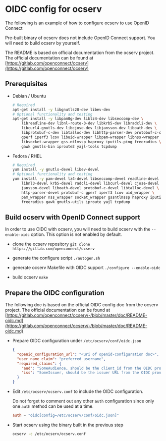 # OIDC config for ocserv

The following is an example of how to configure ocserv to use OpenID Connect

Pre-built binary of ocserv does not include OpenID Connect support. You will need to build ocserv by yourself.

The README is based on official documentation from the ocserv project. The official documentation can be found at [https://gitlab.com/openconnect/ocserv](https://gitlab.com/openconnect/ocserv)

## Prerequisites

- Debian / Ubuntu

  ```bash
  # Required
  apt-get install -y libgnutls28-dev libev-dev
  # Optional functionality and testing
  apt-get install -y libpam0g-dev liblz4-dev libseccomp-dev \
      libreadline-dev libnl-route-3-dev libkrb5-dev libradcli-dev \
      libcurl4-gnutls-dev libcjose-dev libjansson-dev liboath-dev \
      libprotobuf-c-dev libtalloc-dev libhttp-parser-dev protobuf-c-compiler \
      gperf iperf3 lcov libuid-wrapper libpam-wrapper libnss-wrapper \
      libsocket-wrapper gss-ntlmssp haproxy iputils-ping freeradius \
      gawk gnutls-bin iproute2 yajl-tools tcpdump
  ```

- Fedora / RHEL

  ```bash
  # Required
  yum install -y gnutls-devel libev-devel
  # Optional functionality and testing
  yum install -y pam-devel lz4-devel libseccomp-devel readline-devel \
      libnl3-devel krb5-devel radcli-devel libcurl-devel cjose-devel \
      jansson-devel liboath-devel protobuf-c-devel libtalloc-devel \
      http-parser-devel protobuf-c gperf iperf3 lcov uid_wrapper \
      pam_wrapper nss_wrapper socket_wrapper gssntlmssp haproxy iputils \
      freeradius gawk gnutls-utils iproute yajl tcpdump
  ```

## Build ocserv with OpenID Connect support

In order to use OIDC with ocserv, you will need to build ocserv with the `--enable-oidc` option. This option is not enabled by default.

- clone the ocserv repository `git clone https://gitlab.com/openconnect/ocserv`

- generate the configure script `./autogen.sh`

- generate ocserv Makefile with OIDC support `./configure --enable-oidc`

- build ocserv `make`

## Prepare the OIDC configuration

The following doc is based on the official OIDC config doc from the ocserv project. The official documentation can be found at [https://gitlab.com/openconnect/ocserv/-/blob/master/doc/README-oidc.md](https://gitlab.com/openconnect/ocserv/-/blob/master/doc/README-oidc.md)

- Prepare OIDC configuration under `/etc/ocserv/conf/oidc.json`

  ```json
  {
    "openid_configuration_url": "<uri of openid-configuration doc>",
    "user_name_claim": "preferred_username",
    "required_claims": {
      "aud": "SomeAudience, should be the client_id from the OIDC provider",
      "iss": "SomeIssuer, should be the issuer URL from the OIDC provider"
    }
  }
  ```

- Edit `/etc/ocserv/ocserv.conf` to include the OIDC configuration.

  Do not forget to comment out any other `auth` configuration since only one `auth` method can be used at a time.

  ```conf
  auth = "oidc[config=/etc/ocserv/conf/oidc.json]"
  ```

- Start ocserv using the binary built in the previous step

  ```bash
  ocserv -c /etc/ocserv/ocserv.conf
  ```
